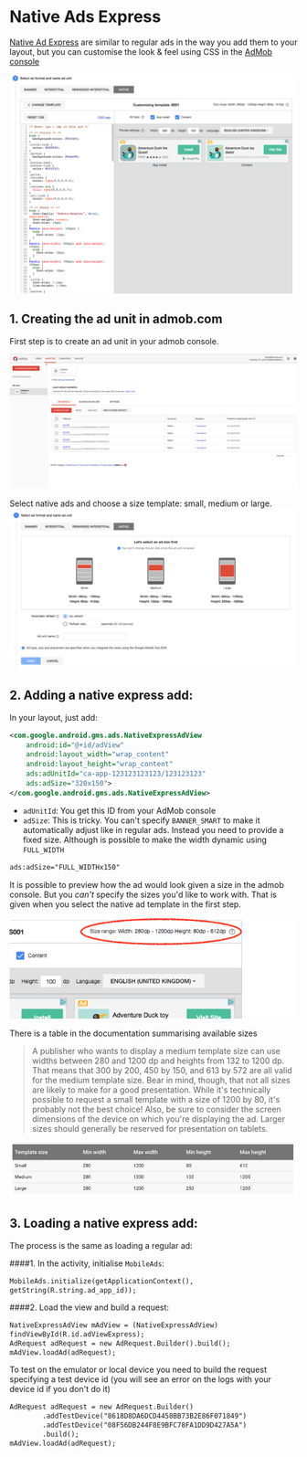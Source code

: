 # Native Ads Express

[Native Ad Express](https://firebase.google.com/docs/admob/android/native-express) are similar to regular ads in the way you add them to your layout, but you can customise the look & feel using CSS in the [AdMob console](https://apps.admob.com)

![screen shot 2017-01-05 at 15 20 35](images/native_ads_express_1.png)

## 1. Creating the ad unit in admob.com

First step is to create an ad unit in your admob console.

![screen shot 2017-01-05 at 15 26 31](images/native_ads_express_2.png)

Select native ads and choose a size template: small, medium or large.
![screen shot 2017-01-05 at 15 27 59](images/native_ads_express_3.png)


## 2. Adding a native express add:

In your layout, just add:

```xml
<com.google.android.gms.ads.NativeExpressAdView
    android:id="@+id/adView"
    android:layout_width="wrap_content"
    android:layout_height="wrap_content"
    ads:adUnitId="ca-app-123123123123/123123123"
    ads:adSize="320x150">
</com.google.android.gms.ads.NativeExpressAdView>
```

* `adUnitId`: You get this ID from your AdMob console
* `adSize`: This is tricky. You can't specify `BANNER_SMART` to make it automatically adjust like in regular ads. Instead you need to provide a fixed size. Although is possible to make the width dynamic using `FULL_WIDTH`

```xml
ads:adSize="FULL_WIDTHx150"
```

It is possible to preview how the ad would look given a size in the admob console. But you *can't* specify the sizes you'd like to work with. That is given when you select the native ad template in the first step.

![aaa](images/native_ads_express_4.png)

There is a table in the documentation summarising available sizes

> A publisher who wants to display a medium template size can use widths between 280 and 1200 dp and heights from 132 to 1200 dp. That means that 300 by 200, 450 by 150, and 613 by 572 are all valid for the medium template size. Bear in mind, though, that not all sizes are likely to make for a good presentation. While it's technically possible to request a small template with a size of 1200 by 80, it's probably not the best choice! Also, be sure to consider the screen dimensions of the device on which you're displaying the ad. Larger sizes should generally be reserved for presentation on tablets.



![screen shot 2017-01-05 at 15 31 37](images/native_ads_express_5.png)


## 3. Loading  a native express add:

The process is the same as loading a regular ad:

####1. In the activity, initialise `MobileAds`:

```
MobileAds.initialize(getApplicationContext(), getString(R.string.ad_app_id));
```

####2. Load the view and build a request:

```
NativeExpressAdView mAdView = (NativeExpressAdView) findViewById(R.id.adViewExpress);
AdRequest adRequest = new AdRequest.Builder().build();
mAdView.loadAd(adRequest);
```

To test on the emulator or local device you need to build the request specifying a test device id (you will see an error on the logs with your device id if you don't do it)

```
AdRequest adRequest = new AdRequest.Builder()
        .addTestDevice("8618D8DA6DCD4458BB73B2E86F071849")
        .addTestDevice("08F56DB244F8E9BFC78FA1DD9D427A5A")
        .build();
mAdView.loadAd(adRequest);
```
